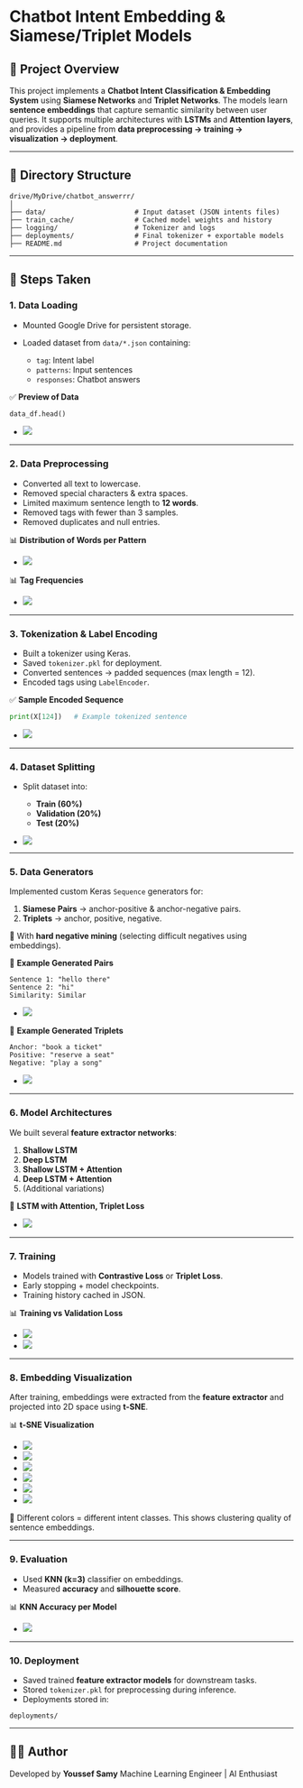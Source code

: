 # Chatbot Intent Embedding & Siamese/Triplet Models

## 📌 Project Overview

This project implements a **Chatbot Intent Classification & Embedding System** using **Siamese Networks** and **Triplet Networks**.
The models learn **sentence embeddings** that capture semantic similarity between user queries.
It supports multiple architectures with **LSTMs** and **Attention layers**, and provides a pipeline from **data preprocessing → training → visualization → deployment**.

---

## 📂 Directory Structure

```
drive/MyDrive/chatbot_answerrr/
│
├── data/                      # Input dataset (JSON intents files)
├── train_cache/               # Cached model weights and history
├── logging/                   # Tokenizer and logs
├── deployments/               # Final tokenizer + exportable models
├── README.md                  # Project documentation
```

---

## 🚀 Steps Taken

### 1. Data Loading

* Mounted Google Drive for persistent storage.
* Loaded dataset from `data/*.json` containing:

  * `tag`: Intent label
  * `patterns`: Input sentences
  * `responses`: Chatbot answers

✅ **Preview of Data**

```python
data_df.head()
```

* ![](assets/img.png)

---

### 2. Data Preprocessing

* Converted all text to lowercase.
* Removed special characters & extra spaces.
* Limited maximum sentence length to **12 words**.
* Removed tags with fewer than 3 samples.
* Removed duplicates and null entries.

📊 **Distribution of Words per Pattern**
* ![](assets/img_1.png)

📊 **Tag Frequencies**
* ![](assets/img_2.png)

---

### 3. Tokenization & Label Encoding

* Built a tokenizer using Keras.
* Saved `tokenizer.pkl` for deployment.
* Converted sentences → padded sequences (max length = 12).
* Encoded tags using `LabelEncoder`.

✅ **Sample Encoded Sequence**

```python
print(X[124])   # Example tokenized sentence
```
* ![](assets/img_3.png)

---

### 4. Dataset Splitting

* Split dataset into:

  * **Train (60%)**
  * **Validation (20%)**
  * **Test (20%)**
* ![](assets/img_4.png)

---

### 5. Data Generators

Implemented custom Keras `Sequence` generators for:

1. **Siamese Pairs** → anchor-positive & anchor-negative pairs.
2. **Triplets** → anchor, positive, negative.

🔹 With **hard negative mining** (selecting difficult negatives using embeddings).

📌 **Example Generated Pairs**

```
Sentence 1: "hello there"
Sentence 2: "hi"
Similarity: Similar
```
* ![](assets/img_5.png)

📌 **Example Generated Triplets**

```
Anchor: "book a ticket"
Positive: "reserve a seat"
Negative: "play a song"
```
* ![](assets/img_6.png)

---

### 6. Model Architectures

We built several **feature extractor networks**:

1. **Shallow LSTM**
2. **Deep LSTM**
3. **Shallow LSTM + Attention**
4. **Deep LSTM + Attention**
5. (Additional variations)

📌 **LSTM with Attention, Triplet Loss**
* ![](train_cache/lstm_shallow_attention_v2_arch.png)

---

### 7. Training

* Models trained with **Contrastive Loss** or **Triplet Loss**.
* Early stopping + model checkpoints.
* Training history cached in JSON.

📊 **Training vs Validation Loss**
* ![](assets/img_7.png)
* ![](assets/img_8.png)


---

### 8. Embedding Visualization

After training, embeddings were extracted from the **feature extractor** and projected into 2D space using **t-SNE**.

📊 **t-SNE Visualization**
* ![](latent_space/lstm_shallow_attention_v1%20latent%20space.png)
* ![](latent_space/lstm_deep_v1%20latent%20space.png)
* ![](latent_space/lstm_shallow_attention_v1%20latent%20space.png)
* ![](latent_space/lstm_shallow_attention_v2%20latent%20space.png)
* ![](latent_space/lstm_shallow_attention_v3%20latent%20space.png)
* ![](latent_space/lstm_deep_attention_v1%20latent%20space.png)

📌 Different colors = different intent classes.
This shows clustering quality of sentence embeddings.

---

### 9. Evaluation

* Used **KNN (k=3)** classifier on embeddings.
* Measured **accuracy** and **silhouette score**.

📊 **KNN Accuracy per Model**
* ![](assets/img_9.png)


---

### 10. Deployment

* Saved trained **feature extractor models** for downstream tasks.
* Stored `tokenizer.pkl` for preprocessing during inference.
* Deployments stored in:

```
deployments/
```

---

## 👨‍💻 Author

Developed by **Youssef Samy**
Machine Learning Engineer | AI Enthusiast